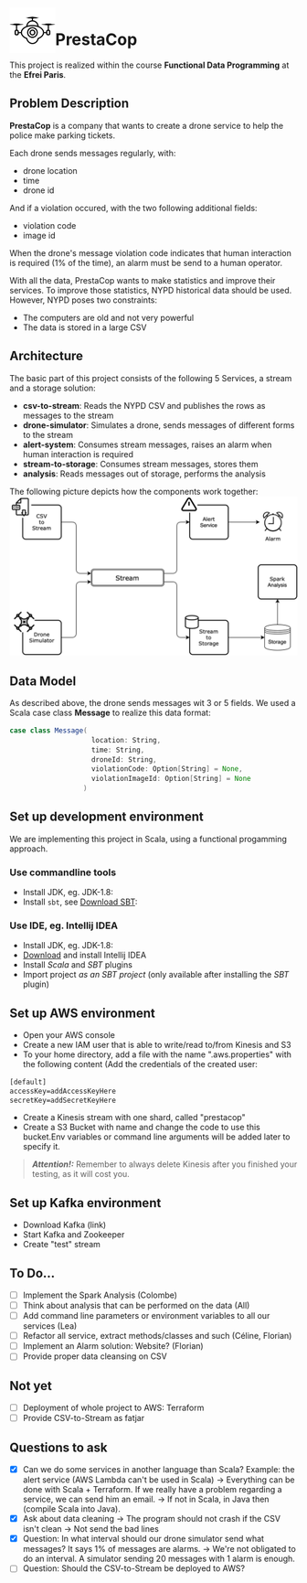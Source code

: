 <img align="left" width="80" height="80" src="lildrone.png" alt=">Drone icon">

# PrestaCop
This project is realized within the course **Functional Data Programming** at the **Efrei Paris**.

## Problem Description
**PrestaCop** is a company that wants to create a drone service to help the police make parking tickets.

Each drone sends messages regularly, with:
- drone location
- time
- drone id

And if a violation occured, with the two following additional fields:
- violation code
- image id

When the drone's message violation code indicates that human interaction is required (1% of the time), an alarm must be send to a human operator.

With all the data, PrestaCop wants to make statistics and improve their services. To improve those statistics, NYPD historical data should be used. However, NYPD poses two constraints:
- The computers are old and not very powerful
- The data is stored in a large CSV

## Architecture
The basic part of this project consists of the following 5 Services, a stream and a storage solution:
- **csv-to-stream**: Reads the NYPD CSV and publishes the rows as messages to the stream
- **drone-simulator**: Simulates a drone, sends messages of different forms to the stream
- **alert-system**: Consumes stream messages, raises an alarm when human interaction is required
- **stream-to-storage**: Consumes stream messages, stores them
- **analysis**: Reads messages out of storage, performs the analysis

The following picture depicts how the components work together:
![Architecture](Architecture_v1.png)

## Data Model
As described above, the drone sends messages wit 3 or 5 fields. We used a Scala case class **Message** to realize this data format:
```scala
case class Message(
                    location: String,
                    time: String,
                    droneId: String,
                    violationCode: Option[String] = None,
                    violationImageId: Option[String] = None
                  )
```

## Set up development environment
We are implementing this project in Scala, using a functional progamming approach.

### Use commandline tools
- Install JDK, eg. JDK-1.8:
- Install `sbt`, see [Download SBT](https://www.scala-sbt.org/download.html):

### Use IDE, eg. Intellij IDEA
- Install JDK, eg. JDK-1.8:
- [Download](https://www.jetbrains.com/idea/download/) and install Intellij IDEA
- Install _Scala_ and _SBT_ plugins
- Import project _as an SBT project_ (only available after installing the _SBT_ plugin)

## Set up AWS environment
- Open your AWS console
- Create a new IAM user that is able to write/read to/from Kinesis and S3
- To your home directory, add a file with the name ".aws.properties" with the following content (Add the credentials of the created user:
```
[default]
accessKey=addAccessKeyHere
secretKey=addSecretKeyHere
```
- Create a Kinesis stream with one shard, called "prestacop"
- Create a S3 Bucket with name and change the code to use this bucket.Env variables or command line arguments will be added later to specify it.
> **_Attention!:_**  Remember to always delete Kinesis after you finished your testing, as it will cost you.

## Set up Kafka environment
- Download Kafka (link)
- Start Kafka and Zookeeper
- Create "test" stream

## To Do...
- [ ] Implement the Spark Analysis (Colombe)
- [ ] Think about analysis that can be performed on the data (All)
- [ ] Add command line parameters or environment variables to all our services (Lea)
- [ ] Refactor all service, extract methods/classes and such (Céline, Florian)
- [ ] Implement an Alarm solution: Website? (Florian)
- [ ] Provide proper data cleansing on CSV

## Not yet
- [ ] Deployment of whole project to AWS: Terraform
- [ ] Provide CSV-to-Stream as fatjar

## Questions to ask
- [x] Can we do some services in another language than Scala? Example: the alert service (AWS Lambda can't be used in Scala)
  -> Everything can be done with Scala + Terraform. If we really have a problem regarding a service, we can send him an email.
  -> If not in Scala, in Java then (compile Scala into Java).
- [x] Ask about data cleaning 
  -> The program should not crash if the CSV isn't clean
  -> Not send the bad lines
- [x] Question: In what interval should our drone simulator send what messages? It says 1% of messages are alarms.
  -> We're not obligated to do an interval. A simulator sending 20 messages with 1 alarm is enough.
- [ ] Question: Should the CSV-to-Stream be deployed to AWS?
